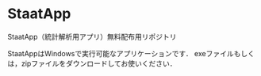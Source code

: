 # StaatApp
StaatApp（統計解析用アプリ）無料配布用リポジトリ

StaatAppはWindowsで実行可能なアプリケーションです．
exeファイルもしくは，zipファイルをダウンロードしてお使いください．
